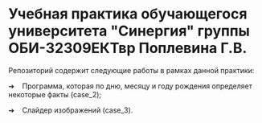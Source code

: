 # Учебная практика обучающегося университета "Синергия" группы  ОБИ-32309ЕКТвр Поплевина Г.В.  
Репозиторий содержит следующие работы в рамках данной практики:  
  
➔    Программа, которая по дню, месяцу и году рождения определяет некоторые факты (case_2);

➔    Слайдер изображений (case_3).

